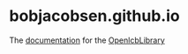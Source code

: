 # bobjacobsen.github.io

The [documentation](https://bobjacobsen.github.io/OpenlcbLibrary/documentation/openlcblibrary/)
for the [OpenlcbLibrary](http://github.com/bobjacobsen/OpenlcbLibrary)


